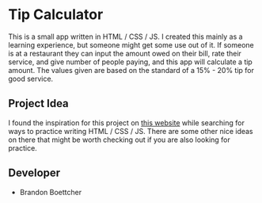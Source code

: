 # Tip Calculator
This is a small app written in HTML / CSS / JS. I created this mainly as a learning experience, but someone might get some use out of it. If someone is at a restaurant they can input the amount owed on their bill, rate their service, and give number of people paying, and this app will calculate a tip amount. The values given are based on the standard of a 15% - 20% tip for good service.

## Project Idea
I found the inspiration for this project on [this website](https://skillcrush.com/blog/projects-you-can-do-with-javascript/) while searching for ways to practice writing HTML / CSS / JS. There are some other nice ideas on there that might be worth checking out if you are also looking for practice.

## Developer
- Brandon Boettcher
